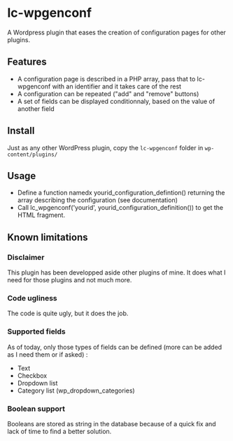 # lc-wpgenconf

A Wordpress plugin that eases the creation of configuration pages for other plugins.

## Features

- A configuration page is described in a PHP array, pass that to lc-wpgenconf with an identifier and it takes care of the rest
- A configuration can be repeated ("add" and "remove" buttons)
- A set of fields can be displayed conditionnaly, based on the value of another field

## Install

Just as any other WordPress plugin, copy the `lc-wpgenconf` folder in `wp-content/plugins/`

## Usage

- Define a function namedx yourid_configuration_defintion() returning the array describing the configuration (see documentation)
- Call lc_wpgenconf('yourid', yourid_configuration_definition()) to get the HTML fragment.

## Known limitations

### Disclaimer
This plugin has been developped aside other plugins of mine. It does what I need for those plugins and not much more.

### Code ugliness
The code is quite ugly, but it does the job.

### Supported fields
As of today, only those types of fields can be defined (more can be added as I need them or if asked) :
- Text
- Checkbox
- Dropdown list
- Category list (wp_dropdown_categories)

### Boolean support
Booleans are stored as string in the database because of a quick fix and lack of time to find a better solution.
